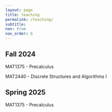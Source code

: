 ```yaml
---
layout: page
title: teaching
permalink: /teaching/
subtitle:
nav: true
nav_order: 6
---
```


## Fall 2024

MAT1375 - Precalculus

MAT2440 - Discrete Structures and Algorithms I

## Spring 2025

MAT1375 - Precalculus
